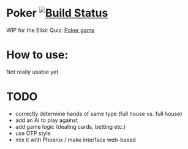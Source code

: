 Poker [![Build Status](https://travis-ci.org/Tuxified/elixir_quiz-poker.svg?branch=master)](https://travis-ci.org/Tuxified/elixir_quiz-poker)
=========

WIP for the Elixir Quiz: [Poker game](http://elixirquiz.github.io/2014-09-20-poker-part-4-playing-a-game.html)

# How to use:

Not really usable yet

# TODO

- correctly determine hands of same type (full house vs. full house)
- add an AI to play against
- add game logic (dealing cards, betting etc.)
- use OTP style
- mix it with Phoenix / make interface web-based
